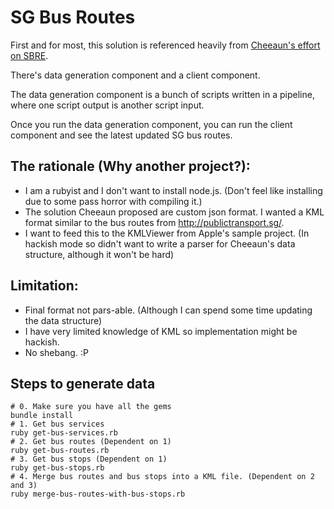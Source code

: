 # SG Bus Routes #

First and for most, this solution is referenced heavily from [Cheeaun's effort on SBRE](https://github.com/cheeaun/busrouter-sg).

There's data generation component and a client component.

The data generation component is a bunch of scripts written in a pipeline, where one script output is another script input.

Once you run the data generation component, you can run the client component and see the latest updated SG bus routes.


## The rationale (Why another project?): ##

 * I am a rubyist and I don't want to install node.js. (Don't feel like installing due to some pass horror with compiling it.)
 * The solution Cheeaun proposed are custom json format. I wanted a KML format similar to the bus routes from http://publictransport.sg/.
 * I want to feed this to the KMLViewer from Apple's sample project. (In hackish mode so didn't want to write a parser for Cheeaun's data structure, although it won't be hard)

## Limitation: ##

 * Final format not pars-able. (Although I can spend some time updating the data structure)
 * I have very limited knowledge of KML so implementation might be hackish.
 * No shebang. :P

## Steps to generate data ##

    # 0. Make sure you have all the gems
    bundle install
    # 1. Get bus services
    ruby get-bus-services.rb
    # 2. Get bus routes (Dependent on 1)
    ruby get-bus-routes.rb
    # 3. Get bus stops (Dependent on 1)
    ruby get-bus-stops.rb
    # 4. Merge bus routes and bus stops into a KML file. (Dependent on 2 and 3)
    ruby merge-bus-routes-with-bus-stops.rb